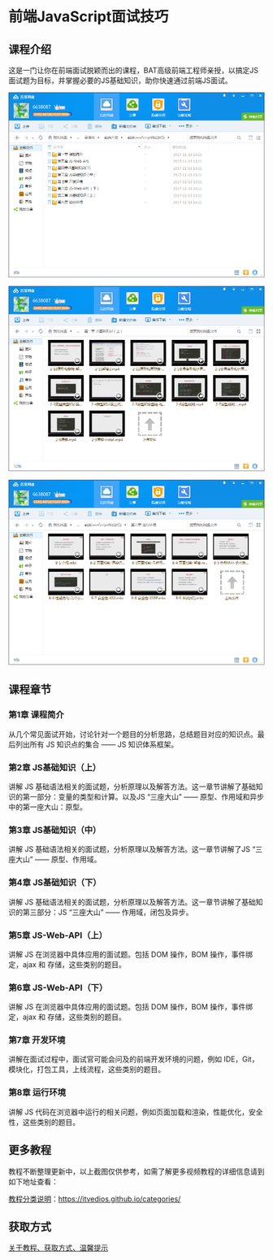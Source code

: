 # 前端JavaScript面试技巧

## 课程介绍

这是一门让你在前端面试脱颖而出的课程，BAT高级前端工程师亲授，以搞定JS面试题为目标，并掌握必要的JS基础知识，助你快速通过前端JS面试。

![](img/前端JavaScript面试技巧1.png)

<!--more-->

![](img/前端JavaScript面试技巧2.png)

![](img/前端JavaScript面试技巧3.png)

## 课程章节

### 第1章 课程简介

从几个常见面试开始，讨论针对一个题目的分析思路，总结题目对应的知识点。最后列出所有 JS 知识点的集合 —— JS 知识体系框架。

### 第2章 JS基础知识（上）

讲解 JS 基础语法相关的面试题，分析原理以及解答方法。这一章节讲解了基础知识的第一部分：变量的类型和计算。以及JS “三座大山” —— 原型、作用域和异步中的第一座大山：原型。

### 第3章 JS基础知识（中）

讲解 JS 基础语法相关的面试题，分析原理以及解答方法。这一章节讲解了JS “三座大山” —— 原型、作用域。

### 第4章 JS基础知识（下）

讲解 JS 基础语法相关的面试题，分析原理以及解答方法。这一章节讲解了基础知识的第三部分：JS “三座大山” —— 作用域，闭包及异步。

### 第5章 JS-Web-API（上）

讲解 JS 在浏览器中具体应用的面试题。包括 DOM 操作，BOM 操作，事件绑定，ajax 和 存储，这些类别的题目。

### 第6章 JS-Web-API（下）

讲解 JS 在浏览器中具体应用的面试题。包括 DOM 操作，BOM 操作，事件绑定，ajax 和 存储，这些类别的题目。

### 第7章 开发环境

讲解在面试过程中，面试官可能会问及的前端开发环境的问题，例如 IDE，Git，模块化，打包工具，上线流程，这些类别的题目。

### 第8章 运行环境

讲解 JS 代码在浏览器中运行的相关问题，例如页面加载和渲染，性能优化，安全性，这些类别的题目。

## 更多教程

教程不断整理更新中，以上截图仅供参考，如需了解更多视频教程的详细信息请到如下地址查看：

[教程分类说明](https://itvedios.github.io/categories/)：<https://itvedios.github.io/categories/>

## 获取方式

[关于教程、获取方式、温馨提示](https://itvedios.github.io/about/)
